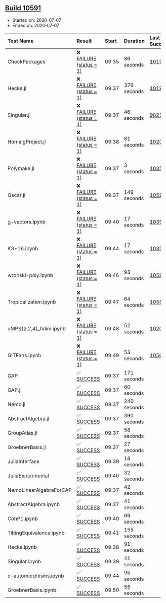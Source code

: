 ## [Build 10591](https://oscarci.mathematik.uni-kl.de/job/oscar/10591/)

* Started on: 2020-07-07
* Ended on: 2020-07-07

| Test Name    | Result | Start | Duration | Last Success | First Failure |
|:-------------|:-------|:------|:---------|:-------------|:--------------|
| CheckPackages | ❌ [FAILURE (status = 1)](https://oscarci.mathematik.uni-kl.de/job/oscar/10591/artifact/logs/build-10591/CheckPackages.log) | 09:35 | 86 seconds | [10197](https://oscarci.mathematik.uni-kl.de/job/oscar/10197/) | [10198](https://oscarci.mathematik.uni-kl.de/job/oscar/10198/) |
| Hecke.jl | ❌ [FAILURE (status = 1)](https://oscarci.mathematik.uni-kl.de/job/oscar/10591/artifact/logs/build-10591/Hecke.jl.log) | 09:37 | 376 seconds | [10197](https://oscarci.mathematik.uni-kl.de/job/oscar/10197/) | [10198](https://oscarci.mathematik.uni-kl.de/job/oscar/10198/) |
| Singular.jl | ❌ [FAILURE (status = 1)](https://oscarci.mathematik.uni-kl.de/job/oscar/10591/artifact/logs/build-10591/Singular.jl.log) | 09:37 | 46 seconds | [9821](https://oscarci.mathematik.uni-kl.de/job/oscar/9821/) | [9822](https://oscarci.mathematik.uni-kl.de/job/oscar/9822/) |
| HomalgProject.jl | ❌ [FAILURE (status = 1)](https://oscarci.mathematik.uni-kl.de/job/oscar/10591/artifact/logs/build-10591/HomalgProject.jl.log) | 09:38 | 81 seconds | [10209](https://oscarci.mathematik.uni-kl.de/job/oscar/10209/) | [10210](https://oscarci.mathematik.uni-kl.de/job/oscar/10210/) |
| Polymake.jl | ❌ [FAILURE (status = 1)](https://oscarci.mathematik.uni-kl.de/job/oscar/10591/artifact/logs/build-10591/Polymake.jl.log) | 09:37 | 3 seconds | [10356](https://oscarci.mathematik.uni-kl.de/job/oscar/10356/) | [10357](https://oscarci.mathematik.uni-kl.de/job/oscar/10357/) |
| Oscar.jl | ❌ [FAILURE (status = 1)](https://oscarci.mathematik.uni-kl.de/job/oscar/10591/artifact/logs/build-10591/Oscar.jl.log) | 09:37 | 149 seconds | [10590](https://oscarci.mathematik.uni-kl.de/job/oscar/10590/) | [10591](https://oscarci.mathematik.uni-kl.de/job/oscar/10591/) |
| g-vectors.ipynb | ❌ [FAILURE (status = 1)](https://oscarci.mathematik.uni-kl.de/job/oscar/10591/artifact/logs/build-10591/g-vectors.ipynb.log) | 09:40 | 17 seconds | [10356](https://oscarci.mathematik.uni-kl.de/job/oscar/10356/) | [10357](https://oscarci.mathematik.uni-kl.de/job/oscar/10357/) |
| K3-16.ipynb | ❌ [FAILURE (status = 1)](https://oscarci.mathematik.uni-kl.de/job/oscar/10591/artifact/logs/build-10591/K3-16.ipynb.log) | 09:44 | 17 seconds | [10356](https://oscarci.mathematik.uni-kl.de/job/oscar/10356/) | [10357](https://oscarci.mathematik.uni-kl.de/job/oscar/10357/) |
| wronski-poly.ipynb | ❌ [FAILURE (status = 1)](https://oscarci.mathematik.uni-kl.de/job/oscar/10591/artifact/logs/build-10591/wronski-poly.ipynb.log) | 09:46 | 93 seconds | [10590](https://oscarci.mathematik.uni-kl.de/job/oscar/10590/) | [10591](https://oscarci.mathematik.uni-kl.de/job/oscar/10591/) |
| Tropicalization.ipynb | ❌ [FAILURE (status = 1)](https://oscarci.mathematik.uni-kl.de/job/oscar/10591/artifact/logs/build-10591/Tropicalization.ipynb.log) | 09:47 | 64 seconds | [10589](https://oscarci.mathematik.uni-kl.de/job/oscar/10589/) | [10590](https://oscarci.mathematik.uni-kl.de/job/oscar/10590/) |
| uMPS(2,2,4)_0dim.ipynb | ❌ [FAILURE (status = 1)](https://oscarci.mathematik.uni-kl.de/job/oscar/10591/artifact/logs/build-10591/uMPS-2-2-4-_0dim.ipynb.log) | 09:48 | 52 seconds | [10209](https://oscarci.mathematik.uni-kl.de/job/oscar/10209/) | [10210](https://oscarci.mathematik.uni-kl.de/job/oscar/10210/) |
| GITFans.ipynb | ❌ [FAILURE (status = 1)](https://oscarci.mathematik.uni-kl.de/job/oscar/10591/artifact/logs/build-10591/GITFans.ipynb.log) | 09:49 | 53 seconds | [10566](https://oscarci.mathematik.uni-kl.de/job/oscar/10566/) | [10567](https://oscarci.mathematik.uni-kl.de/job/oscar/10567/) |
| GAP | ✅ [SUCCESS](https://oscarci.mathematik.uni-kl.de/job/oscar/10591/artifact/logs/build-10591/GAP.log) | 09:37 | 171 seconds |  |  |
| GAP.jl | ✅ [SUCCESS](https://oscarci.mathematik.uni-kl.de/job/oscar/10591/artifact/logs/build-10591/GAP.jl.log) | 09:37 | 60 seconds |  |  |
| Nemo.jl | ✅ [SUCCESS](https://oscarci.mathematik.uni-kl.de/job/oscar/10591/artifact/logs/build-10591/Nemo.jl.log) | 09:37 | 240 seconds |  |  |
| AbstractAlgebra.jl | ✅ [SUCCESS](https://oscarci.mathematik.uni-kl.de/job/oscar/10591/artifact/logs/build-10591/AbstractAlgebra.jl.log) | 09:37 | 390 seconds |  |  |
| GroupAtlas.jl | ✅ [SUCCESS](https://oscarci.mathematik.uni-kl.de/job/oscar/10591/artifact/logs/build-10591/GroupAtlas.jl.log) | 09:37 | 58 seconds |  |  |
| GroebnerBasis.jl | ✅ [SUCCESS](https://oscarci.mathematik.uni-kl.de/job/oscar/10591/artifact/logs/build-10591/GroebnerBasis.jl.log) | 09:37 | 27 seconds |  |  |
| JuliaInterface | ✅ [SUCCESS](https://oscarci.mathematik.uni-kl.de/job/oscar/10591/artifact/logs/build-10591/JuliaInterface.log) | 09:39 | 18 seconds |  |  |
| JuliaExperimental | ✅ [SUCCESS](https://oscarci.mathematik.uni-kl.de/job/oscar/10591/artifact/logs/build-10591/JuliaExperimental.log) | 09:40 | 32 seconds |  |  |
| NemoLinearAlgebraForCAP | ✅ [SUCCESS](https://oscarci.mathematik.uni-kl.de/job/oscar/10591/artifact/logs/build-10591/NemoLinearAlgebraForCAP.log) | 09:37 | 42 seconds |  |  |
| AbstractAlgebra.ipynb | ✅ [SUCCESS](https://oscarci.mathematik.uni-kl.de/job/oscar/10591/artifact/logs/build-10591/AbstractAlgebra.ipynb.log) | 09:37 | 41 seconds |  |  |
| CohP1.ipynb | ✅ [SUCCESS](https://oscarci.mathematik.uni-kl.de/job/oscar/10591/artifact/logs/build-10591/CohP1.ipynb.log) | 09:40 | 69 seconds |  |  |
| TiltingEquivalence.ipynb | ✅ [SUCCESS](https://oscarci.mathematik.uni-kl.de/job/oscar/10591/artifact/logs/build-10591/TiltingEquivalence.ipynb.log) | 09:41 | 155 seconds |  |  |
| Hecke.ipynb | ✅ [SUCCESS](https://oscarci.mathematik.uni-kl.de/job/oscar/10591/artifact/logs/build-10591/Hecke.ipynb.log) | 09:38 | 91 seconds |  |  |
| Singular.ipynb | ✅ [SUCCESS](https://oscarci.mathematik.uni-kl.de/job/oscar/10591/artifact/logs/build-10591/Singular.ipynb.log) | 09:39 | 41 seconds |  |  |
| c-automorphisms.ipynb | ✅ [SUCCESS](https://oscarci.mathematik.uni-kl.de/job/oscar/10591/artifact/logs/build-10591/c-automorphisms.ipynb.log) | 09:44 | 95 seconds |  |  |
| GroebnerBasis.ipynb | ✅ [SUCCESS](https://oscarci.mathematik.uni-kl.de/job/oscar/10591/artifact/logs/build-10591/GroebnerBasis.ipynb.log) | 09:50 | 55 seconds |  |  |
